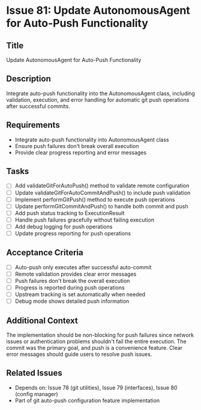 # Issue 81: Update AutonomousAgent for Auto-Push Functionality

## Title
Update AutonomousAgent for Auto-Push Functionality

## Description
Integrate auto-push functionality into the AutonomousAgent class, including validation, execution, and error handling for automatic git push operations after successful commits.

## Requirements
- Integrate auto-push functionality into AutonomousAgent class
- Ensure push failures don't break overall execution
- Provide clear progress reporting and error messages

## Tasks
- [ ] Add validateGitForAutoPush() method to validate remote configuration
- [ ] Update validateGitForAutoCommitAndPush() to include push validation
- [ ] Implement performGitPush() method to execute push operations
- [ ] Update performGitCommitAndPush() to handle both commit and push
- [ ] Add push status tracking to ExecutionResult
- [ ] Handle push failures gracefully without failing execution
- [ ] Add debug logging for push operations
- [ ] Update progress reporting for push operations

## Acceptance Criteria
- [ ] Auto-push only executes after successful auto-commit
- [ ] Remote validation provides clear error messages
- [ ] Push failures don't break the overall execution
- [ ] Progress is reported during push operations
- [ ] Upstream tracking is set automatically when needed
- [ ] Debug mode shows detailed push information

## Additional Context
The implementation should be non-blocking for push failures since network issues or authentication problems shouldn't fail the entire execution. The commit was the primary goal, and push is a convenience feature. Clear error messages should guide users to resolve push issues.

## Related Issues
- Depends on: Issue 78 (git utilities), Issue 79 (interfaces), Issue 80 (config manager)
- Part of git auto-push configuration feature implementation
